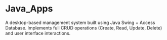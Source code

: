 # Java_Apps
A desktop-based management system built using Java Swing + Access Database.  Implements full CRUD operations (Create, Read, Update, Delete) and user interface interactions.

